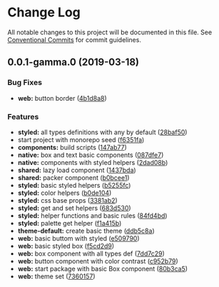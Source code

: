# Change Log

All notable changes to this project will be documented in this file.
See [Conventional Commits](https://conventionalcommits.org) for commit guidelines.

## 0.0.1-gamma.0 (2019-03-18)


### Bug Fixes

* **web:** button border ([4b1d8a8](https://github.com/brunobertolini/steroids/commit/4b1d8a8))


### Features

* **styled:** all types definitions with any by default ([28baf50](https://github.com/brunobertolini/steroids/commit/28baf50))
* start project with monorepo seed ([f6351fa](https://github.com/brunobertolini/steroids/commit/f6351fa))
* **components:** build scripts ([147ab77](https://github.com/brunobertolini/steroids/commit/147ab77))
* **native:** box and text basic components ([087dfe7](https://github.com/brunobertolini/steroids/commit/087dfe7))
* **native:** components with styled helpers ([2dad08b](https://github.com/brunobertolini/steroids/commit/2dad08b))
* **shared:** lazy load component ([1437bda](https://github.com/brunobertolini/steroids/commit/1437bda))
* **shared:** packer component ([b0bcee1](https://github.com/brunobertolini/steroids/commit/b0bcee1))
* **styled:** basic styled helpers ([b5255fc](https://github.com/brunobertolini/steroids/commit/b5255fc))
* **styled:** color helpers ([b0de104](https://github.com/brunobertolini/steroids/commit/b0de104))
* **styled:** css base props ([3381ab2](https://github.com/brunobertolini/steroids/commit/3381ab2))
* **styled:** get and set helpers ([683d530](https://github.com/brunobertolini/steroids/commit/683d530))
* **styled:** helper functions and basic rules ([84fd4bd](https://github.com/brunobertolini/steroids/commit/84fd4bd))
* **styled:** palette get helper ([f1a415b](https://github.com/brunobertolini/steroids/commit/f1a415b))
* **theme-default:** create basic theme ([ddb5c8a](https://github.com/brunobertolini/steroids/commit/ddb5c8a))
* **web:** basic buttom with styled ([e509790](https://github.com/brunobertolini/steroids/commit/e509790))
* **web:** basic styled box ([f5cd2d9](https://github.com/brunobertolini/steroids/commit/f5cd2d9))
* **web:** box component with all types def ([7dd7c29](https://github.com/brunobertolini/steroids/commit/7dd7c29))
* **web:** button component with color contrast ([c952b79](https://github.com/brunobertolini/steroids/commit/c952b79))
* **web:** start package with basic Box component ([80b3ca5](https://github.com/brunobertolini/steroids/commit/80b3ca5))
* **web:** theme set ([7360157](https://github.com/brunobertolini/steroids/commit/7360157))
